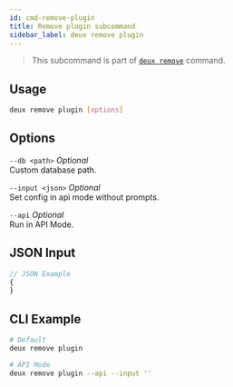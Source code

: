 ```yaml
---
id: cmd-remove-plugin
title: Remove plugin subcommand
sidebar_label: deux remove plugin
---
```


> This subcommand is part of [`deux remove`](cmd-remove.html) command.

## Usage
```bash
deux remove plugin [options]
```

## Options
`--db <path>` *Optional*  
Custom database path.

`--input <json>` *Optional*  
Set config in api mode without prompts.

`--api` *Optional*  
Run in API Mode.

## JSON Input
```javascript 
// JSON Example
{
}
```

## CLI Example
```bash
# Default
deux remove plugin

# API Mode
deux remove plugin --api --input ''
```
